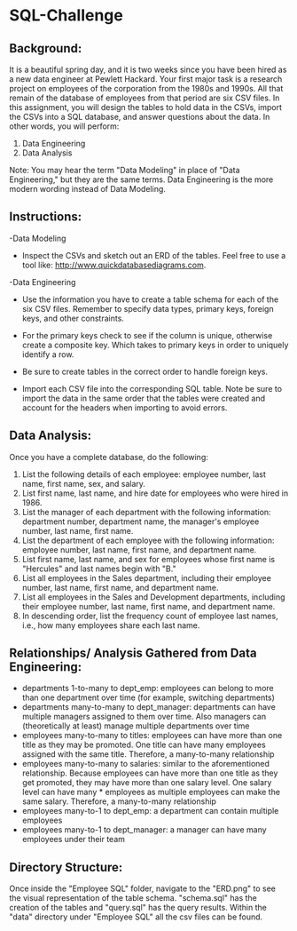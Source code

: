 # SQL-Challenge

## Background:
It is a beautiful spring day, and it is two weeks since you have been hired as a new data engineer at Pewlett Hackard. Your first major task is a research project on employees of the corporation from the 1980s and 1990s. All that remain of the database of employees from that period are six CSV files.
In this assignment, you will design the tables to hold data in the CSVs, import the CSVs into a SQL database, and answer questions about the data. In other words, you will perform:

1. Data Engineering
2. Data Analysis

Note: You may hear the term "Data Modeling" in place of "Data Engineering," but they are the same terms. Data Engineering is the more modern wording instead of Data Modeling.

## Instructions:

-Data Modeling
* Inspect the CSVs and sketch out an ERD of the tables. Feel free to use a tool like: http://www.quickdatabasediagrams.com.

-Data Engineering
* Use the information you have to create a table schema for each of the six CSV files. Remember to specify data types, primary keys, foreign keys, and other constraints.

* For the primary keys check to see if the column is unique, otherwise create a composite key. Which takes 	to primary keys in order to uniquely identify a row.
	
* Be sure to create tables in the correct order to handle foreign keys.

* Import each CSV file into the corresponding SQL table. Note be sure to import the data in the same order that the tables were created and account for the headers when importing to avoid errors.

## Data Analysis:
Once you have a complete database, do the following:

1. List the following details of each employee: employee number, last name, first name, sex, and salary.
2. List first name, last name, and hire date for employees who were hired in 1986.
3. List the manager of each department with the following information: department number, department name, the manager's employee number, last name, first name.
4. List the department of each employee with the following information: employee number, last name, first name, and department name.
5. List first name, last name, and sex for employees whose first name is "Hercules" and last names begin with "B."
6. List all employees in the Sales department, including their employee number, last name, first name, and department name.
7. List all employees in the Sales and Development departments, including their employee number, last name, first name, and department name.
8. In descending order, list the frequency count of employee last names, i.e., how many employees share each last name. 

## Relationships/ Analysis Gathered from Data Engineering:
* departments 1-to-many to dept_emp: employees can belong to more than one department over time (for example, switching departments)
* departments many-to-many to dept_manager: departments can have multiple managers assigned to them over time. Also managers can (theoretically at least) manage multiple departments over time
* employees many-to-many to titles: employees can have more than one title as they may be promoted. One title can have many employees assigned with the same title. Therefore, a many-to-many relationship
* employees many-to-many to salaries: similar to the aforementioned relationship. Because employees can have more than one title as they get promoted, they may have more than one salary level. One salary level can have many * employees as multiple employees can make the same salary. Therefore, a many-to-many relationship
* employees many-to-1 to dept_emp: a department can contain multiple employees
* employees many-to-1 to dept_manager: a manager can have many employees under their team

## Directory Structure:
Once inside the "Employee SQL" folder, navigate to the "ERD.png" to see the visual representation of the table schema.  "schema.sql" has the creation of the tables and "query.sql" has the query results.  Within the "data" directory under "Employee SQL" all the csv files can be found.
